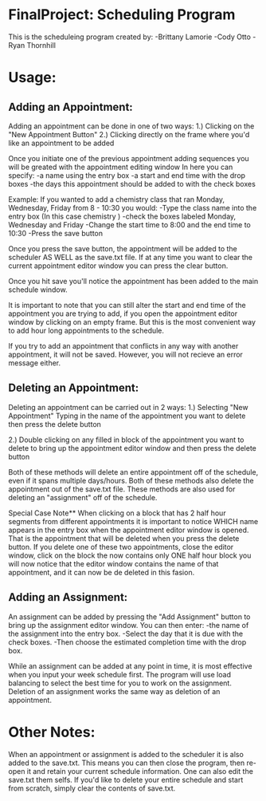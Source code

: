 FinalProject: Scheduling Program
================================

This is the scheduleing program created by:
-Brittany Lamorie
-Cody Otto 
-Ryan Thornhill

Usage:
======

Adding an Appointment:
----------------------

Adding an appointment can be done in one of two ways:
1.) Clicking on the "New Appointment Button"
2.) Clicking directly on the frame where you'd like an appointment to be added

Once you initiate one of the previous appointment adding sequences you will be greated with the appointment editing window
In here you can specify: 
-a name using the entry box 
-a start and end time with the drop boxes
-the days this appointment should be added to with the check boxes

Example:
If you wanted to add a chemistry class that ran Monday, Wednesday, Friday from 8 - 10:30 you would:
-Type the class name into the entry box (In this case chemistry )
-check the boxes labeled Monday, Wednesday and Friday 
-Change the start time to 8:00 and the end time to 10:30 
-Press the save button 

Once you press the save button, the appointment will be added to the scheduler AS WELL as the save.txt file. If at any time
you want to clear the current appointment editor window you can press the clear button. 

Once you hit save you'll notice the appointment has been added to the main schedule window.

It is important to note that you can still alter the start and end time of the appointment you are trying to add, if you open 
the appointment editor window by clicking on an empty frame. But this is the most convenient way to add hour long appointments
to the schedule. 

If you try to add an appointment that conflicts in any way with another appointment, it will not be saved. However, you will not
recieve an error message either. 


Deleting an Appointment:
------------------------

Deleting an appointment can be carried out in 2 ways:
1.) Selecting "New Appointment" Typing in the name of the appointment you want to delete
then press the delete button

2.) Double clicking on any filled in block of the appointment you want to delete to bring up
the appointment editor window and then press the delete button 

Both of these methods will delete an entire appointment off of the schedule, even if it spans multiple days/hours. Both of these methods
also delete the appointment out of the save.txt file. These methods are also used for deleting an "assignment" off of the schedule. 

Special Case Note**
When clicking on a block that has 2 half hour segments from different appointments it is important to notice WHICH name appears in the 
entry box when the appointment editor window is opened. That is the appointment that will be deleted when you press the delete button. If you delete 
one of these two appointments, close the editor window, click on the block the now contains only ONE half hour block you will now notice that the editor window
contains the name of that appointment, and it can now be de deleted in this fasion. 

Adding an Assignment:
---------------------
An assignment can be added by pressing the "Add Assignment" button to bring up the assignment editor window.
You can then enter:
-the name of the assignment into the entry box. 
-Select the day that it is due with the check boxes.
-Then choose the estimated completion time with the drop box.

While an assignment can be added at any point in time, it is most effective when you input your week schedule first.
The program will use load balancing to select the best time for you to work on the assignment. 
Deletion of an assignment works the same way as deletion of an appointment.  

Other Notes:
============

When an appointment or assignment is added to the scheduler it is also added to the save.txt. This means you can then close the program,
then re-open it and retain your current schedule information. One can also edit the save.txt them selfs. If you'd like to delete your entire schedule
and start from scratch, simply clear the contents of save.txt. 
